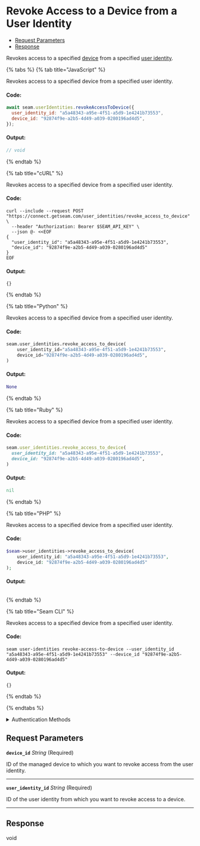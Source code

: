 # Revoke Access to a Device from a User Identity

- [Request Parameters](#request-parameters)
- [Response](#response)

Revokes access to a specified [device](../../core-concepts/devices/README.md) from a specified [user identity](../../capability-guides/mobile-access/managing-mobile-app-user-accounts-with-user-identities.md#what-is-a-user-identity).


{% tabs %}
{% tab title="JavaScript" %}

Revokes access to a specified device from a specified user identity.

#### Code:

```javascript
await seam.userIdentities.revokeAccessToDevice({
  user_identity_id: "a5a48343-a95e-4f51-a5d9-1e4241b73553",
  device_id: "92874f9e-a2b5-4d49-a039-0280196ad4d5",
});
```

#### Output:

```javascript
// void
```
{% endtab %}

{% tab title="cURL" %}

Revokes access to a specified device from a specified user identity.

#### Code:

```curl
curl --include --request POST "https://connect.getseam.com/user_identities/revoke_access_to_device" \
  --header "Authorization: Bearer $SEAM_API_KEY" \
  --json @- <<EOF
{
  "user_identity_id": "a5a48343-a95e-4f51-a5d9-1e4241b73553",
  "device_id": "92874f9e-a2b5-4d49-a039-0280196ad4d5"
}
EOF
```

#### Output:

```curl
{}
```
{% endtab %}

{% tab title="Python" %}

Revokes access to a specified device from a specified user identity.

#### Code:

```python
seam.user_identities.revoke_access_to_device(
    user_identity_id="a5a48343-a95e-4f51-a5d9-1e4241b73553",
    device_id="92874f9e-a2b5-4d49-a039-0280196ad4d5",
)
```

#### Output:

```python
None
```
{% endtab %}

{% tab title="Ruby" %}

Revokes access to a specified device from a specified user identity.

#### Code:

```ruby
seam.user_identities.revoke_access_to_device(
  user_identity_id: "a5a48343-a95e-4f51-a5d9-1e4241b73553",
  device_id: "92874f9e-a2b5-4d49-a039-0280196ad4d5",
)
```

#### Output:

```ruby
nil
```
{% endtab %}

{% tab title="PHP" %}

Revokes access to a specified device from a specified user identity.

#### Code:

```php
$seam->user_identities->revoke_access_to_device(
    user_identity_id: "a5a48343-a95e-4f51-a5d9-1e4241b73553",
    device_id: "92874f9e-a2b5-4d49-a039-0280196ad4d5"
);
```

#### Output:

```php

```
{% endtab %}

{% tab title="Seam CLI" %}

Revokes access to a specified device from a specified user identity.

#### Code:

```seam_cli
seam user-identities revoke-access-to-device --user_identity_id "a5a48343-a95e-4f51-a5d9-1e4241b73553" --device_id "92874f9e-a2b5-4d49-a039-0280196ad4d5"
```

#### Output:

```seam_cli
{}
```
{% endtab %}

{% endtabs %}


<details>

<summary>Authentication Methods</summary>

- API key
- Personal access token
  <br>Must also include the `seam-workspace` header in the request.

To learn more, see [Authentication](https://docs.seam.co/latest/api/authentication).
</details>

## Request Parameters

**`device_id`** *String* (Required)

ID of the managed device to which you want to revoke access from the user identity.

---

**`user_identity_id`** *String* (Required)

ID of the user identity from which you want to revoke access to a device.

---


## Response

void

